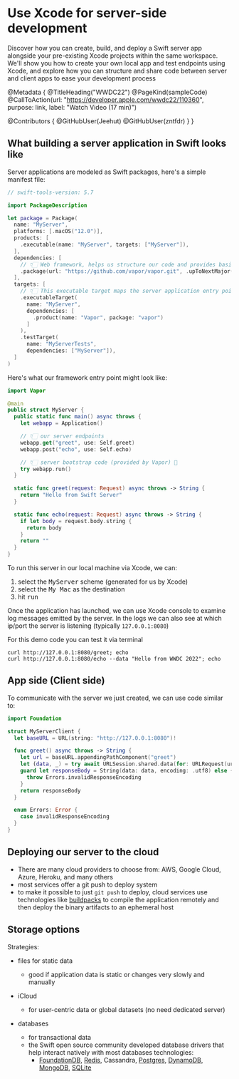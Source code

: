 # Use Xcode for server-side development

Discover how you can create, build, and deploy a Swift server app alongside your pre-existing Xcode projects within the same workspace. We'll show you how to create your own local app and test endpoints using Xcode, and explore how you can structure and share code between server and client apps to ease your development process

@Metadata {
   @TitleHeading("WWDC22")
   @PageKind(sampleCode)
   @CallToAction(url: "https://developer.apple.com/wwdc22/110360", purpose: link, label: "Watch Video (17 min)")

   @Contributors {
      @GitHubUser(Jeehut)
      @GitHubUser(zntfdr)
   }
}



## What building a server application in Swift looks like

Server applications are modeled as Swift packages, here's a simple manifest file:

```swift
// swift-tools-version: 5.7

import PackageDescription

let package = Package(
  name: "MyServer",
  platforms: [.macOS("12.0")],
  products: [
    .executable(name: "MyServer", targets: ["MyServer"]),
  ],
  dependencies: [
    // 👇🏻 Web framework, helps us structure our code and provides basic utilities like routing
    .package(url: "https://github.com/vapor/vapor.git", .upToNextMajor(from: "4.0.0")),
  ],
  targets: [
    // 👇🏻 This executable target maps the server application entry point
    .executableTarget(
      name: "MyServer",
      dependencies: [
        .product(name: "Vapor", package: "vapor")
      ]
    ),
    .testTarget(
      name: "MyServerTests",
      dependencies: ["MyServer"]),
  ]
)
```

Here's what our framework entry point might look like:

```swift
import Vapor

@main
public struct MyServer {
  public static func main() async throws {
    let webapp = Application()

    // 👇🏻 our server endpoints
    webapp.get("greet", use: Self.greet) 
    webapp.post("echo", use: Self.echo)

    // 👇🏻 server bootstrap code (provided by Vapor) 🚀
    try webapp.run()
  }

  static func greet(request: Request) async throws -> String {
    return "Hello from Swift Server"
  }

  static func echo(request: Request) async throws -> String {
    if let body = request.body.string {
      return body
    }
    return ""
  }
}
```

To run this server in our local machine via Xcode, we can:

1. select the <kbd>MyServer</kbd> scheme (generated for us by Xcode)
2. select the <kbd>My Mac</kbd> as the destination
3. hit <kbd>run</kbd>

Once the application has launched, we can use Xcode console to examine log messages emitted by the server. In the logs we can also see at which ip/port the server is listening (typically `127.0.0.1:8080`)

For this demo code you can test it via terminal

```shell
curl http://127.0.0.1:8080/greet; echo
curl http://127.0.0.1:8080/echo --data "Hello from WWDC 2022"; echo
```

## App side (Client side)

To communicate with the server we just created, we can use code similar to:

```swift
import Foundation

struct MyServerClient {
  let baseURL = URL(string: "http://127.0.0.1:8080")!

  func greet() async throws -> String {
    let url = baseURL.appendingPathComponent("greet")
    let (data, _) = try await URLSession.shared.data(for: URLRequest(url: url))
    guard let responseBody = String(data: data, encoding: .utf8) else {
      throw Errors.invalidResponseEncoding
    }
    return responseBody
  }

  enum Errors: Error {
    case invalidResponseEncoding
  }
}
```

## Deploying our server to the cloud

- There are many cloud providers to choose from: AWS, Google Cloud, Azure, Heroku, and many others
- most services offer a git push to deploy system
- to make it possible to just `git push` to deploy, cloud services use technologies like [buildpacks][buildpacks] to compile the application remotely and then deploy the binary artifacts to an ephemeral host

[buildpacks]: https://buildpacks.io 

## Storage options

Strategies:

- files for static data
  - good if application data is static or changes very slowly and manually

- iCloud
  - for user-centric data or global datasets (no need dedicated server)

- databases
  - for transactional data
  - the Swift open source community developed database drivers that help interact natively with most databases technologies:
    - [FoundationDB][fdb], [Redis][redis], Cassandra, [Postgres][fluent-postgres-driver], [DynamoDB][smoke-dynamodb], [MongoDB][fluent-mongo-driver], [SQLite][sql]

[fdb]: https://github.com/kirilltitov/FDBSwift
[sql]: https://github.com/vapor/fluent-sqlite-driver
[redis]: https://github.com/vapor/redis
[fluent-postgres-driver]: https://github.com/vapor/fluent-postgres-driver
[fluent-mongo-driver]: https://github.com/mongodb/mongo-swift-driver/
[smoke-dynamodb]: https://github.com/amzn/smoke-dynamodb
